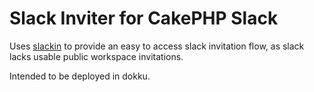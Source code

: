 # Slack Inviter for CakePHP Slack

Uses [slackin](https://github.com/rauchg/slackin) to provide an easy to access
slack invitation flow, as slack lacks usable public workspace invitations.

Intended to be deployed in dokku.

